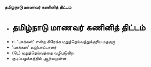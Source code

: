**தமிழ்நாடு மாணவர் கணினித் திட்டம்**
- # தமிழ்நாடு மாணவர் கணினித் திட்டம்
- n. 'பாக்கஸ்' என்ற கிரேக்க மதுத்தெய்வத்துக்குரிய மதகுரு
- 'பாக்கஸ்' வழிபாட்டாளர்
- (பெ) மதுத்தெய்வத்தை வழிபடுகிற
- குடிப்பழக்கத்தில் ஆர்வமுள்ள.

